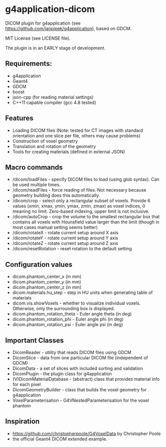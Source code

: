 g4application-dicom
===================
DICOM plugin for g4application (see https://github.com/janpipek/g4application),
based on GDCM.

MIT License (see LICENSE file).

The plugin is in an EARLY stage of development.

Requirements:
-------------
* g4application
* Geant4
* GDCM
* boost
* json-cpp (for reading material settings)
* C++11 capable compiler (gcc 4.8 tested)

Features
--------
* Loading DICOM files (Note: tested for CT images with standard orientation and one slice per file, others may cause problems)
* Construction of voxel geometry
* Translation and rotation of the geometry
* Tools for creating materials (defined in external JSON)

Macro commands
--------------    
* /dicom/loadFiles - specify DICOM files to load (using glob syntax). Can be used multiple times.
* /dicom/readFiles - force reading of files. Not necessary because geometry building does this automatically.
* /dicom/crop - select only a rectangular subset of voxels. Provide 6 values (xmin, xmax, ymin, ymax, zmin, zmax) as voxel indices, 0 meaning no limit. Zero-based indexing, upper limit is not inclusive.
* /dicom/autoCrop - crop the volume to the smallest rectangular box that contains all voxels with Hounsfield value larger than the limit (though in most cases manual setting seems better)
* /dicom/rotateX - rotate current setup around X axis
* /dicom/rotateY - rotate current setup around Y axis
* /dicom/rotateZ - rotate current setup around Z axis
* /dicom/resetRotation - reset rotation to the default setting

Configuration values
--------------------
* dicom.phantom_center_x (in mm)
* dicom.phantom_center_y (in mm)
* dicom.phantom_center_z (in mm)
* dicom.materials.hu_step - step in HU units when generating table of materials
* dicom.vis.showVoxels - whether to visualize individual voxels.
    Otherwise, only the surrounding box is displayed.
* dicom.phantom_rotation_theta - Euler angle theta (in deg)
* dicom.phantom_rotation_phi - Euler angle phi (in deg)
* dicom.phantom_rotation_psi - Euler angle psi (in deg)

Important Classes
-----------------
* DicomReader - utility that reads DICOM files using GDCM
* DicomSlice - data from one particular DICOM file (independent of GDCM)
* DicomData - a set of slices with included sorting and validation
* DicomPlugin - the plugin class for g4application
* (V)DicomMaterialDatabase - (abstract) class that provides material info
    for each pixel
* DicomGeometryBuilder - class that builds the voxel geometry for g4application
* VoxelParameterisation - G4VNestedParameterisation for the voxel phantom

Inspiration
-----------
* https://github.com/christopherpoole/G4VoxelData by Christopher Poole
* the official Geant4 DICOM extended example.

